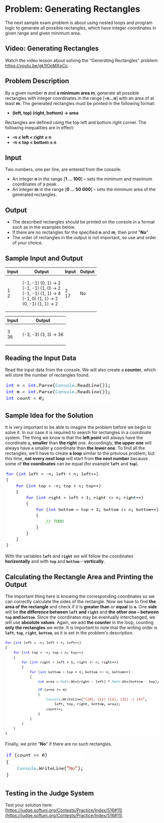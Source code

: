 # Problem: Generating Rectangles

The next sample exam problem is about using nested loops and program logic to generate all possible rectangles, which have integer coordinates in given range and given minimum area.

## Video: Generating Rectangles

Watch the video lesson about solving the "Generating Rectangles" problem: https://youtu.be/gk1IOpMXpCc.

## Problem Description

By a given number **n** and **a minimum area m**, generate all possible rectangles with integer coordinates in the range \[**-n…n**] with an area of at least **m**. The generated rectangles must be printed in the following format:

* **(left, top) (right, bottom) -> area**

Rectangles are defined using the top left and bottom right corner. The following inequalities are in effect:

* **-n ≤ left < right ≤ n**
* **-n ≤ top < bottom ≤ n**

## Input

Two numbers, one per line, are entered from the console:

* An integer **n** in the range \[**1 … 100**] – sets the minimum and maximum coordinates of a peak.
* An integer **m** in the range \[**0 … 50 000**] – sets the minimum area of the generated rectangles.

## Output

* The described rectangles should be printed on the console in a format such as in the examples below.
* If there are no rectangles for the specified **n** and **m**, then print "**No**".
* The order of rectangles in the output is not important, so use and order of your choice.

## Sample Input and Output

| Input         | Output                                                                                                                    | Input          | Output |
| ------------- | ------------------------------------------------------------------------------------------------------------------------- | -------------- | ------ |
| <p>1<br>2</p> | <p>(-1, -1) (0, 1) -> 2<br>(-1, -1) (1, 0) -> 2<br>(-1, -1) (1, 1) -> 4<br>(-1, 0) (1, 1) -> 2<br>(0, -1) (1, 1) -> 2</p> | <p>2<br>17</p> | No     |

| Input          | Output                |
| -------------- | --------------------- |
| <p>3<br>36</p> | (-3, -3) (3, 3) -> 36 |

## Reading the Input Data

Read the input data from the console. We will also create a **counter**, which will store the number of rectangles found.

![](../../../../assets/chapter-8-1-images/12.Generating-rectangles-01.png)

## Sample Idea for the Solution

It is very important to be able to imagine the problem before we begin to solve it. In our case it is required to search for rectangles in a coordinate system. The thing we know is that the **left point** will always have the coordinate **`x`, smaller** than **the right** one. Accordingly, **the upper one** will always have a smaller **`y`** coordinate than **the lower one**. To find all the rectangles, we'll have to create **a loop** similar to the previous problem, but this time, **not every next loop** will start from **the next number** because some of **the coordinates** can be equal (for example **`left`** and **`top`**).

![](../../../../assets/chapter-8-1-images/12.Generating-rectangles-02.png)

With the variables **`left`** and **`right`** we will follow the coordinates **horizontally** and with **`top`** and **`bottom`** – **vertically**.

## Calculating the Rectangle Area and Printing the Output

The important thing here is knowing the corresponding coordinates so we can correctly calculate the sides of the rectangle. Now we have to find **the area of the rectangle** and check if it is **greater than** or **equal** to **`m`**. One **side** will be **the difference between `left` and `right`** and **the other one – between `top` and `bottom`**. Since the coordinates may be eventually interchanged, we will use **absolute values**. Again, we add **the counter** in the loop, counting **only the rectangles** we write. It is important to note that the writing order is **`left`**, **`top`**, **`right`**, **`bottom`**, as it is set in the problem's description.

![](../../../../assets/chapter-8-1-images/12.Generating-rectangles-03.png)

Finally, we print "**No**" if there are no such rectangles.

![](../../../../assets/chapter-8-1-images/12.Generating-rectangles-04.png)

## Testing in the Judge System

Test your solution here: [https://judge.softuni.org/Contests/Practice/Index/516#11](https://judge.softuni.org/Contests/Practice/Index/516#11).

